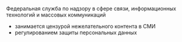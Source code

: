 Федеральная служба по надзору в сфере связи, информационных технологий и массовых коммуникаций

- занимается цензурой нежелательного контента в СМИ
- регулированием защиты персональных данных